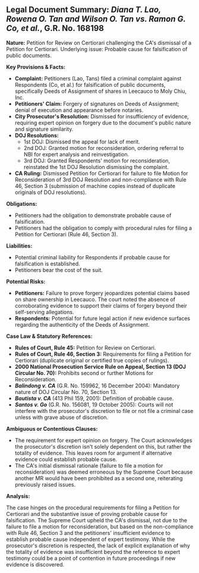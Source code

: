 ## Legal Document Summary: *Diana T. Lao, Rowena O. Tan and Wilson O. Tan vs. Ramon G. Co, et al.*, G.R. No. 168198

**Nature:** Petition for Review on Certiorari challenging the CA's dismissal of a Petition for Certiorari. Underlying issue: Probable cause for falsification of public documents.

**Key Provisions & Facts:**

*   **Complaint:** Petitioners (Lao, Tans) filed a criminal complaint against Respondents (Co, et al.) for falsification of public documents, specifically Deeds of Assignment of shares in Leecauco to Moly Chiu, Inc.
*   **Petitioners' Claim:** Forgery of signatures on Deeds of Assignment; denial of execution and appearance before notaries.
*   **City Prosecutor's Resolution:** Dismissed for insufficiency of evidence, requiring expert opinion on forgery due to the document's public nature and signature similarity.
*   **DOJ Resolutions:**
    *   1st DOJ: Dismissed the appeal for lack of merit.
    *   2nd DOJ: Granted motion for reconsideration, ordering referral to NBI for expert analysis and reinvestigation.
    *   3rd DOJ: Granted Respondents' motion for reconsideration, reinstated the 1st DOJ Resolution dismissing the complaint.
*   **CA Ruling:** Dismissed Petition for Certiorari for failure to file Motion for Reconsideration of 3rd DOJ Resolution and non-compliance with Rule 46, Section 3 (submission of machine copies instead of duplicate originals of DOJ resolutions).

**Obligations:**

*   Petitioners had the obligation to demonstrate probable cause of falsification.
*   Petitioners had the obligation to comply with procedural rules for filing a Petition for Certiorari (Rule 46, Section 3).

**Liabilities:**

*   Potential criminal liability for Respondents if probable cause for falsification is established.
*   Petitioners bear the cost of the suit.

**Potential Risks:**

*   **Petitioners:** Failure to prove forgery jeopardizes potential claims based on share ownership in Leecauco. The court noted the absence of corroborating evidence to support their claims of forgery beyond their self-serving allegations.
*   **Respondents:** Potential for future legal action if new evidence surfaces regarding the authenticity of the Deeds of Assignment.

**Case Law & Statutory References:**

*   **Rules of Court, Rule 45:** Petition for Review on Certiorari.
*   **Rules of Court, Rule 46, Section 3:** Requirements for filing a Petition for Certiorari (duplicate original or certified true copies of rulings).
*   **2000 National Prosecution Service Rule on Appeal, Section 13 (DOJ Circular No. 70):** Prohibits second or further Motions for Reconsideration.
*   ***Balindong v. CA*** (G.R. No. 159962, 16 December 2004): Mandatory nature of DOJ Circular No. 70, Section 13.
*   ***Bautista v. CA*** (413 Phil 159, 2001): Definition of probable cause.
*   ***Santos v. Go*** (G.R. No. 156081, 19 October 2005): Courts will not interfere with the prosecutor's discretion to file or not file a criminal case unless with grave abuse of discretion.

**Ambiguous or Contentious Clauses:**

*   The requirement for expert opinion on forgery. The Court acknowledges the prosecutor's discretion isn't solely dependent on this, but rather the totality of evidence. This leaves room for argument if alternative evidence could establish probable cause.
*   The CA's initial dismissal rationale (failure to file a motion for reconsideration) was deemed erroneous by the Supreme Court because another MR would have been prohibited as a second one, reiterating previously raised issues.

**Analysis:**

The case hinges on the procedural requirements for filing a Petition for Certiorari and the substantive issue of proving probable cause for falsification. The Supreme Court upheld the CA's dismissal, not due to the failure to file a motion for reconsideration, but based on the non-compliance with Rule 46, Section 3 and the petitioners' insufficient evidence to establish probable cause independent of expert testimony. While the prosecutor's discretion is respected, the lack of explicit explanation of why the totality of evidence was insufficient beyond the reference to expert testimony could be a point of contention in future proceedings if new evidence is discovered.
